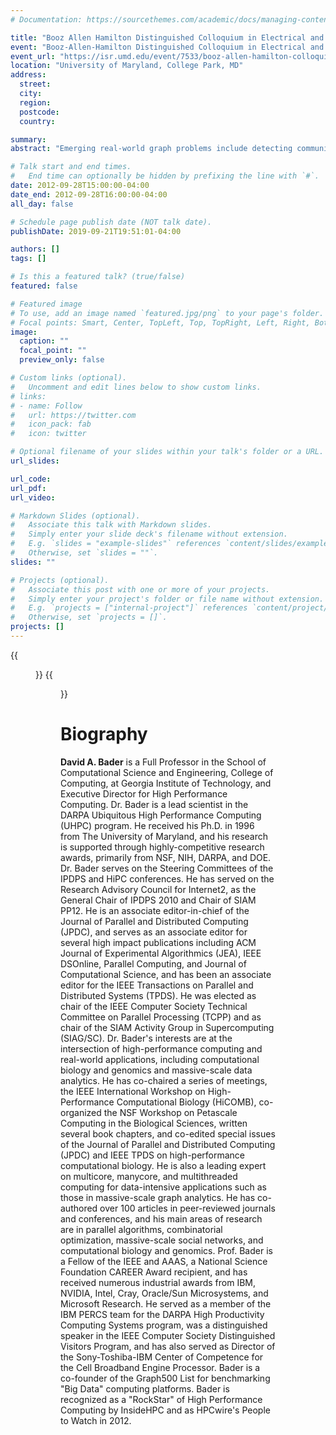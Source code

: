 ```yaml
---
# Documentation: https://sourcethemes.com/academic/docs/managing-content/

title: "Booz Allen Hamilton Distinguished Colloquium in Electrical and Computer Engineering, University of Maryland: Opportunities and Challenges in Massive Data-Intensive Computing"
event: "Booz-Allen-Hamilton Distinguished Colloquium in Electrical and Computer Engineering"
event_url: "https://isr.umd.edu/event/7533/booz-allen-hamilton-colloquium-opportunities--challenges-in-massive-data-intensive-computing"
location: "University of Maryland, College Park, MD"
address:
  street:
  city:
  region:
  postcode:
  country:

summary:
abstract: "Emerging real-world graph problems include detecting community structure in large social networks, improving the resilience of the electric power grid, and detecting and preventing disease in human populations. Unlike traditional applications in computational science and engineering, solving these problems at scale often raises new challenges because of sparsity and the lack of locality in the data, the need for additional research on scalable algorithms and development of frameworks for solving these problems on high performance computers, and the need for improved models that also capture the noise and bias inherent in the torrential data streams. In this talk, the speaker will discuss the opportunities and challenges in massive data-intensive computing for applications in computational biology, genomics, and security."

# Talk start and end times.
#   End time can optionally be hidden by prefixing the line with `#`.
date: 2012-09-28T15:00:00-04:00
date_end: 2012-09-28T16:00:00-04:00
all_day: false

# Schedule page publish date (NOT talk date).
publishDate: 2019-09-21T19:51:01-04:00

authors: []
tags: []

# Is this a featured talk? (true/false)
featured: false

# Featured image
# To use, add an image named `featured.jpg/png` to your page's folder. 
# Focal points: Smart, Center, TopLeft, Top, TopRight, Left, Right, BottomLeft, Bottom, BottomRight.
image:
  caption: ""
  focal_point: ""
  preview_only: false

# Custom links (optional).
#   Uncomment and edit lines below to show custom links.
# links:
# - name: Follow
#   url: https://twitter.com
#   icon_pack: fab
#   icon: twitter

# Optional filename of your slides within your talk's folder or a URL.
url_slides:

url_code:
url_pdf:
url_video:

# Markdown Slides (optional).
#   Associate this talk with Markdown slides.
#   Simply enter your slide deck's filename without extension.
#   E.g. `slides = "example-slides"` references `content/slides/example-slides.md`.
#   Otherwise, set `slides = ""`.
slides: ""

# Projects (optional).
#   Associate this post with one or more of your projects.
#   Simply enter your project's folder or file name without extension.
#   E.g. `projects = ["internal-project"]` references `content/project/deep-learning/index.md`.
#   Otherwise, set `projects = []`.
projects: []
---
```


{{<figure src="UMCP-BAH-1.jpg">}}
{{<figure src="UMCP-BAH-2.jpg">}}

# Biography #

**David A. Bader** is a Full Professor in the School of Computational Science and Engineering, College of Computing, at Georgia Institute of Technology, and Executive Director for High Performance Computing. Dr. Bader is a lead scientist in the DARPA Ubiquitous High Performance Computing (UHPC) program. He received his Ph.D. in 1996 from The University of Maryland, and his research is supported through highly-competitive research awards, primarily from NSF, NIH, DARPA, and DOE. Dr. Bader serves on the Steering Committees of the IPDPS and HiPC conferences. He has served on the Research Advisory Council for Internet2, as the General Chair of IPDPS 2010 and Chair of SIAM PP12. He is an associate editor-in-chief of the Journal of Parallel and Distributed Computing (JPDC), and serves as an associate editor for several high impact publications including ACM Journal of Experimental Algorithmics (JEA), IEEE DSOnline, Parallel Computing, and Journal of Computational Science, and has been an associate editor for the IEEE Transactions on Parallel and Distributed Systems (TPDS). He was elected as chair of the IEEE Computer Society Technical Committee on Parallel Processing (TCPP) and as chair of the SIAM Activity Group in Supercomputing (SIAG/SC). Dr. Bader's interests are at the intersection of high-performance computing and real-world applications, including computational biology and genomics and massive-scale data analytics. He has co-chaired a series of meetings, the IEEE International Workshop on High-Performance Computational Biology (HiCOMB), co-organized the NSF Workshop on Petascale Computing in the Biological Sciences, written several book chapters, and co-edited special issues of the Journal of Parallel and Distributed Computing (JPDC) and IEEE TPDS on high-performance computational biology. He is also a leading expert on multicore, manycore, and multithreaded computing for data-intensive applications such as those in massive-scale graph analytics. He has co-authored over 100 articles in peer-reviewed journals and conferences, and his main areas of research are in parallel algorithms, combinatorial optimization, massive-scale social networks, and computational biology and genomics. Prof. Bader is a Fellow of the IEEE and AAAS, a National Science Foundation CAREER Award recipient, and has received numerous industrial awards from IBM, NVIDIA, Intel, Cray, Oracle/Sun Microsystems, and Microsoft Research. He served as a member of the IBM PERCS team for the DARPA High Productivity Computing Systems program, was a distinguished speaker in the IEEE Computer Society Distinguished Visitors Program, and has also served as Director of the Sony-Toshiba-IBM Center of Competence for the Cell Broadband Engine Processor. Bader is a co-founder of the Graph500 List for benchmarking "Big Data" computing platforms. Bader is recognized as a "RockStar" of High Performance Computing by InsideHPC and as HPCwire's People to Watch in 2012.
